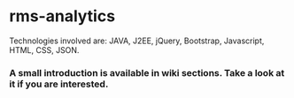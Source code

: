 # rms-analytics
Technologies involved are: JAVA, J2EE, jQuery, Bootstrap, Javascript, HTML, CSS, JSON.

### A small introduction is available in wiki sections. Take a look at it if you are interested.
